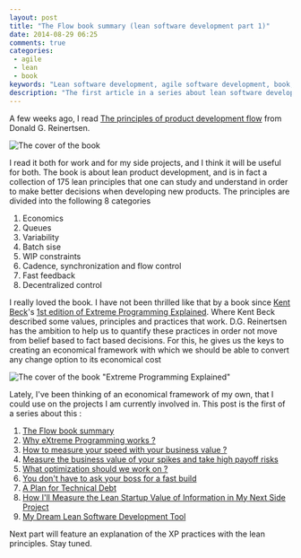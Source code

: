 ```yaml
---
layout: post
title: "The Flow book summary (lean software development part 1)"
date: 2014-08-29 06:25
comments: true
categories:
 - agile
 - lean
 - book
keywords: "Lean software development, agile software development, book, Flow book"
description: "The first article in a series about lean software development, it is a summary about the book 'The principles of product development flow', by [Donald G. Reinertsen](http://reinertsenassociates.com/)."
---
```

A few weeks ago, I read [The principles of product development flow](http://www.amazon.com/The-Principles-Product-Development-Flow/dp/1935401009) from Donald G. Reinertsen.

![The cover of the book]({{site.url}}/imgs/2014-08-29-the-flow-book-summary-lean-software-development_part_1/flow_book_cover.jpg)

I read it both for work and for my side projects, and I think it will be useful for both. The book is about lean product development, and is in fact a collection of 175 lean principles that one can study and understand in order to make better decisions when developing new products. The principles are divided into the following 8 categories

1. Economics
2. Queues
3. Variability
4. Batch sise
5. WIP constraints
6. Cadence, synchronization and flow control
7. Fast feedback
8. Decentralized control

I really loved the book. I have not been thrilled like that by a book since [Kent Beck](http://www.threeriversinstitute.org/)'s [1st edition of Extreme Programming Explained](http://www.amazon.com/Extreme-Programming-Explained-Embrace-Change/dp/0201616416). Where Kent Beck described some values, principles and practices that work. D.G. Reinertsen has the ambition to help us to quantify these practices in order not move from belief based to fact based decisions. For this, he gives us the keys to creating an economical framework with which we should be able to convert any change option to its economical cost

![The cover of the book "Extreme Programming Explained"]({{site.url}}/imgs/2014-08-29-the-flow-book-summary-lean-software-development_part_1/xp_book_cover.jpg)

Lately, I've been thinking of an economical framework of my own, that I could use on the projects I am currently involved in. This post is the first of a series about this :

1. [The Flow book summary](/the-flow-book-summary-lean-software-development_part_1)
2. [Why eXtreme Programming works ?](/why-extreme-programming-works-lean-software-development-part-2/)
3. [How to measure your speed with your business value ?](/how-to-measure-your-speed-with-your-business-value-lean-software-development-part-3/)
4. [Measure the business value of your spikes and take high payoff risks](/measure-the-business-value-of-your-spikes-and-take-high-payoff-risks-lean-software-development-part-4/)
5. [What optimization should we work on ?](/what-optimization-should-we-work-on-lean-software-development-part-5/)
6. [You don't have to ask your boss for a fast build](/you-dont-have-to-ask-your-boss-for-a-fast-build-lean-software-development-part-6/)
7. [A Plan for Technical Debt](/a-plan-for-technical-debt-lean-software-development-part-7/)
8. [How I'll Measure the Lean Startup Value of Information in My Next Side Project](/how-ill-measure-the-lean-startup-value-of-information-in-my-next-side-project-lean-software-development-part-8/)
9. [My Dream Lean Software Development Tool](/my-dream-lean-software-development-tool-lean-software-development-part-9/)

Next part will feature an explanation of the XP practices with the lean principles. Stay tuned.
